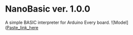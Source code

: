 # NanoBasic ver. 1.0.0
A simple BASIC interpreter for Arduino Every board.
![Model]([Paste_link_here](https://github.com/Remo-67/NanoBasic/blob/main/photos/nanoBasic_photo_1.png)
